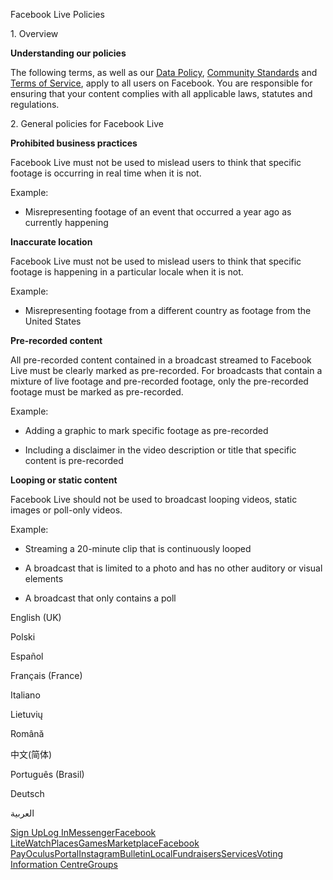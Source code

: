 Facebook Live Policies

1\. Overview

**Understanding our policies**

The following terms, as well as our [Data Policy](https://www.facebook.com/about/privacy/), [Community Standards](https://www.facebook.com/communitystandards/) and [Terms of Service](https://www.facebook.com/legal/terms), apply to all users on Facebook. You are responsible for ensuring that your content complies with all applicable laws, statutes and regulations.

2\. General policies for Facebook Live

**Prohibited business practices**

Facebook Live must not be used to mislead users to think that specific footage is occurring in real time when it is not.

Example:

*   Misrepresenting footage of an event that occurred a year ago as currently happening

**Inaccurate location**

Facebook Live must not be used to mislead users to think that specific footage is happening in a particular locale when it is not.

Example:

*   Misrepresenting footage from a different country as footage from the United States

**Pre-recorded content**

All pre-recorded content contained in a broadcast streamed to Facebook Live must be clearly marked as pre-recorded. For broadcasts that contain a mixture of live footage and pre-recorded footage, only the pre-recorded footage must be marked as pre-recorded.

Example:

*   Adding a graphic to mark specific footage as pre-recorded

*   Including a disclaimer in the video description or title that specific content is pre-recorded

**Looping or static content**

Facebook Live should not be used to broadcast looping videos, static images or poll-only videos.

Example:

*   Streaming a 20-minute clip that is continuously looped

*   A broadcast that is limited to a photo and has no other auditory or visual elements

*   A broadcast that only contains a poll

English (UK)

Polski

Español

Français (France)

Italiano

Lietuvių

Română

中文(简体)

Português (Brasil)

Deutsch

العربية

[Sign Up](https://www.facebook.com/reg/)[Log In](https://www.facebook.com/login/)[Messenger](https://l.facebook.com/l.php?u=https%3A%2F%2Fmessenger.com%2F&h=AT3YPQ5TA40enIG-LuavUTzJeaD4ff4Kszd8X2kMJK3YEewUV0eLenHCwtt3QtHOKvUcyZ9296tU22HjmDxScOmPbSTkUFknty2GsgRG7KFRptgh10ze_unlvYuYNIxpFdsmVEd1j6qxDKjErCrKKnmz74VIO0WRaxEHtQ)[Facebook Lite](https://www.facebook.com/lite/)[Watch](https://en-gb.facebook.com/watch/)[Places](https://www.facebook.com/places/)[Games](https://www.facebook.com/games/)[Marketplace](https://www.facebook.com/marketplace/)[Facebook Pay](https://pay.facebook.com/)[Oculus](https://l.facebook.com/l.php?u=https%3A%2F%2Fwww.oculus.com%2F&h=AT3YPQ5TA40enIG-LuavUTzJeaD4ff4Kszd8X2kMJK3YEewUV0eLenHCwtt3QtHOKvUcyZ9296tU22HjmDxScOmPbSTkUFknty2GsgRG7KFRptgh10ze_unlvYuYNIxpFdsmVEd1j6qxDKjErCrKKnmz74VIO0WRaxEHtQ)[Portal](https://portal.facebook.com/)[Instagram](https://l.facebook.com/l.php?u=https%3A%2F%2Fwww.instagram.com%2F&h=AT3YPQ5TA40enIG-LuavUTzJeaD4ff4Kszd8X2kMJK3YEewUV0eLenHCwtt3QtHOKvUcyZ9296tU22HjmDxScOmPbSTkUFknty2GsgRG7KFRptgh10ze_unlvYuYNIxpFdsmVEd1j6qxDKjErCrKKnmz74VIO0WRaxEHtQ)[Bulletin](https://www.bulletin.com/)[Local](https://www.facebook.com/local/lists/245019872666104/)[Fundraisers](https://www.facebook.com/fundraisers/)[Services](https://www.facebook.com/biz/directory/)[Voting Information Centre](https://www.facebook.com/votinginformationcenter/?entry_point=c2l0ZQ%3D%3D)[Groups](https://www.facebook.com/groups/explore/)